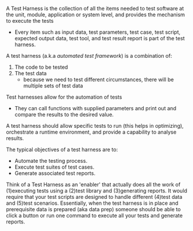 
A Test Harness is the collection of all the items needed to test software at the unit, module, application or system level, and provides the mechanism to execute the tests
- Every item such as input data, test parameters, test case, test script, expected output data, test tool, and test result report is part of the test harness.

A test harness (a.k.a *automated test framework*) is a combination of:
1. The code to be tested
2. The test data
    - because we need to test different circumstances, there will be multiple sets of test data

Test harnesses allow for the automation of tests
- They can call functions with supplied parameters and print out and compare the results to the desired value.

A test harness should allow specific tests to run (this helps in optimizing), orchestrate a runtime environment, and provide a capability to analyse results.

The typical objectives of a test harness are to:
- Automate the testing process.
- Execute test suites of test cases.
- Generate associated test reports.

Think of a Test Harness as an 'enabler' that actually does all the work of (1)executing tests using a (2)test library and (3)generating reports. It would require that your test scripts are designed to handle different (4)test data and (5)test scenarios. Essentially, when the test harness is in place and prerequisite data is prepared (aka data prep) someone should be able to click a button or run one command to execute all your tests and generate reports.